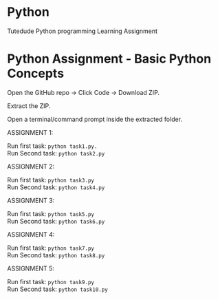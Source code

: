 # Python
Tutedude Python programming Learning Assignment 


# Python Assignment - Basic Python Concepts

Open the GitHub repo → Click Code → Download ZIP.

Extract the ZIP.

Open a terminal/command prompt inside the extracted folder.

ASSIGNMENT 1:

 Run first task:   `python task1.py.`                        
 Run Second task:   `python task2.py`

ASSIGNMENT 2:

 Run first task:   `python task3.py`                        
 Run Second task:   `python task4.py`

 ASSIGNMENT 3:

 Run first task:   `python task5.py`                        
 Run Second task:   `python task6.py`

  ASSIGNMENT 4:

 Run first task:   `python task7.py`                        
 Run Second task:   `python task8.py`

  ASSIGNMENT 5:

 Run first task:   `python task9.py`                        
 Run Second task:   `python task10.py`
